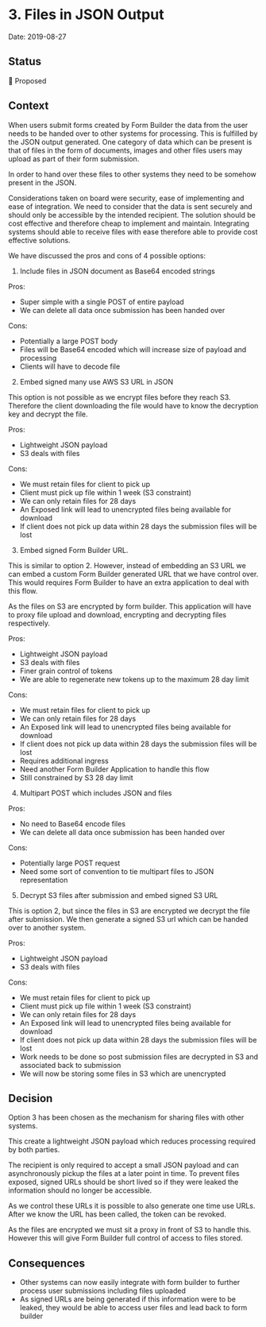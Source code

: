 # 3. Files in JSON Output

Date: 2019-08-27

## Status

🤔 Proposed

## Context

When users submit forms created by Form Builder the data from the user needs to
be handed over to other systems for processing. This is fulfilled by the JSON
output generated. One category of data which can be present is that of files in
the form of documents, images and other files users may upload as part of their
form submission.

In order to hand over these files to other systems they need to be somehow
present in the JSON.

Considerations taken on board were security, ease of implementing and ease of
integration. We need to consider that the data is sent securely and should only
be accessible by the intended recipient. The solution should be cost effective
and therefore cheap to implement and maintain. Integrating systems should able
to receive files with ease therefore able to provide cost effective solutions.

We have discussed the pros and cons of 4 possible options:

1. Include files in JSON document as Base64 encoded strings

Pros:

- Super simple with a single POST of entire payload
- We can delete all data once submission has been handed over

Cons:

- Potentially a large POST body
- Files will be Base64 encoded which will increase size of payload and
processing
- Clients will have to decode file

2. Embed signed many use AWS S3 URL in JSON

This option is not possible as we encrypt files before they reach S3. Therefore
the client downloading the file would have to know the decryption key and
decrypt the file.

Pros:

- Lightweight JSON payload
- S3 deals with files

Cons:

- We must retain files for client to pick up
- Client must pick up file within 1 week (S3 constraint)
- We can only retain files for 28 days
- An Exposed link will lead to unencrypted files being available for download
- If client does not pick up data within 28 days the submission files will be
lost

3. Embed signed Form Builder URL.

This is similar to option 2. However, instead of embedding an S3 URL we can
embed a custom Form Builder generated URL that we have control over. This would
requires Form Builder to have an extra application to deal with this flow.

As the files on S3 are encrypted by form builder. This application will have to
proxy file upload and download, encrypting and decrypting files respectively.

Pros:

- Lightweight JSON payload
- S3 deals with files
- Finer grain control of tokens
- We are able to regenerate new tokens up to the maximum 28 day limit

Cons:

- We must retain files for client to pick up
- We can only retain files for 28 days
- An Exposed link will lead to unencrypted files being available for download
- If client does not pick up data within 28 days the submission files will be
lost
- Requires additional ingress
- Need another Form Builder Application to handle this flow
- Still constrained by S3 28 day limit

4. Multipart POST which includes JSON and files

Pros:

- No need to Base64 encode files
- We can delete all data once submission has been handed over

Cons:

- Potentially large POST request
- Need some sort of convention to tie multipart files to JSON representation

5. Decrypt S3 files after submission and embed signed S3 URL

This is option 2, but since the files in S3 are encrypted we decrypt the file
after submission. We then generate a signed S3 url which can be handed over to
another system.

Pros:

- Lightweight JSON payload
- S3 deals with files

Cons:

- We must retain files for client to pick up
- Client must pick up file within 1 week (S3 constraint)
- We can only retain files for 28 days
- An Exposed link will lead to unencrypted files being available for download
- If client does not pick up data within 28 days the submission files will be
lost
- Work needs to be done so post submission files are decrypted in S3 and
associated back to submission
- We will now be storing some files in S3 which are unencrypted

## Decision

Option 3 has been chosen as the mechanism for sharing files with other systems.

This create a lightweight JSON payload which reduces processing required by both
parties.

The recipient is only required to accept a small JSON payload and can
asynchronously pickup the files at a later point in time. To prevent files
exposed, signed URLs should be short lived so if they were leaked the
information should no longer be accessible.

As we control these URLs it is possible to also generate one time use URLs.
After we know the URL has been called, the token can be revoked.

As the files are encrypted we must sit a proxy in front of S3 to handle this.
However this will give Form Builder full control of access to files stored.

## Consequences

- Other systems can now easily integrate with form builder to further process
user submissions including files uploaded
- As signed URLs are being generated if this information were to be leaked,
they would be able to access user files and lead back to form builder
